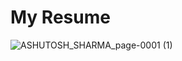 # My Resume
 

 


![ASHUTOSH_SHARMA_page-0001 (1)](https://user-images.githubusercontent.com/104469510/201738824-e2c3f680-74ad-4b14-9a19-c963575f1770.jpg)
